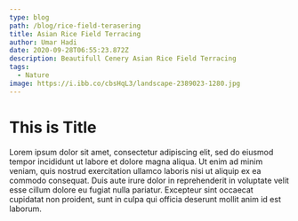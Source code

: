 ```yaml
---
type: blog
path: /blog/rice-field-terasering
title: Asian Rice Field Terracing
author: Umar Hadi
date: 2020-09-28T06:55:23.872Z
description: Beautifull Cenery Asian Rice Field Terracing
tags:
  - Nature
image: https://i.ibb.co/cbsHqL3/landscape-2389023-1280.jpg
---
```


# This is Title

Lorem ipsum dolor sit amet, consectetur adipiscing elit, sed do eiusmod tempor incididunt ut labore et dolore magna aliqua. Ut enim ad minim veniam, quis nostrud exercitation ullamco laboris nisi ut aliquip ex ea commodo consequat. Duis aute irure dolor in reprehenderit in voluptate velit esse cillum dolore eu fugiat nulla pariatur. Excepteur sint occaecat cupidatat non proident, sunt in culpa qui officia deserunt mollit anim id est laborum.
